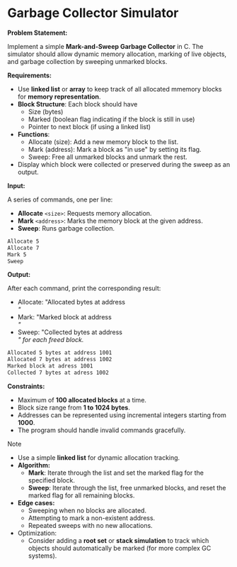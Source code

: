 # Garbage Collector Simulator

**Problem Statement:**

Implement a simple **Mark-and-Sweep Garbage Collector** in C. The simulator should allow dynamic memory allocation, marking of live objects, and garbage collection by sweeping unmarked blocks.

**Requirements:**

- Use **linked list** or **array** to keep track of all allocated mmemory blocks for **memory representation**.
- **Block Structure**: Each block should have
  - Size (bytes)
  - Marked (boolean flag indicating if the block is still in use)
  - Pointer to next block (if using a linked list)
- **Functions**:
  - Allocate (size): Add a new memory block to the list.
  - Mark (address): Mark a block as "in use" by setting its flag.
  - Sweep: Free all unmarked blocks and unmark the rest.
- Display which block were collected or preserved during the sweep as an output.

**Input:**

A series of commands, one per line:

- **Allocate** `<size>`: Requests memory allocation.
- **Mark** `<address>`: Marks the memory block at the given address.
- **Sweep**: Runs garbage collection.

```bash
Allocate 5
Allocate 7
Mark 5
Sweep
```

**Output:**

After each command, print the corresponding result:

- Allocate: "Allocated <size> bytes at address <address>"
- Mark: "Marked block at address <address>"
- Sweep: "Collected <size> bytes at address <address>" for each freed block.

```bash
Allocated 5 bytes at address 1001
Allocated 7 bytes at address 1002
Marked block at adress 1001
Collected 7 bytes at adress 1002
```

**Constraints:**

- Maximum of **100 allocated blocks** at a time.
- Block size range from **1 to 1024 bytes**.
- Addresses can be represented using incremental integers starting from **1000**.
- The program should handle invalid commands gracefully.

> [!NOTE]
>
> - Use a simple **linked list** for dynamic allocation tracking.
> - **Algorithm:**
>   - **Mark**: Iterate through the list and set the marked flag for the specified block.
>   - **Sweep**: Iterate through the list, free unmarked blocks, and reset the marked flag for all remaining blocks.
> - **Edge cases:**
>   - Sweeping when no blocks are allocated.
>   - Attempting to mark a non-existent address.
>   - Repeated sweeps with no new allocations.
> - Optimization:
>   - Consider adding a **root set** or **stack simulation** to track which objects should automatically be marked (for more complex GC systems).
